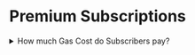 # Premium Subscriptions

<details>

<summary>How much Gas Cost do Subscribers pay?</summary>

#### <mark style="color:green;">`oneliner`</mark>

Subscribers pay roughly 0.20 - 0.40 USD in Gas per month.

#### <mark style="color:blue;">`extended`</mark>

Paying for transactions when subscribing via `subThr` is the most expensive operation for users. This transaction would split payments to 3 content creators and would consume about `200,000` gas. On Arbitrum or Optimism, the napkin math equates to roughly 0.4 USD of a user's monthly gas cost to be a premium subscriber.&#x20;

```
200,000 * ( 0.5 + 0.5 ) = 200,000 gwei = 0.0002 ETH ( 0.4 USD @ 2000/ETH )
```

Note that directing your subscription fee to only one content creator reduces gas costs by roughly 50%, because the smart contract logic does then only have to split payments for 1 address instead of 2 or 3. Further note that these gas costs are expected to go down significantly in the future with L1 protocol upgrades like [EIP-4844](https://www.eip4844.com).

</details>
